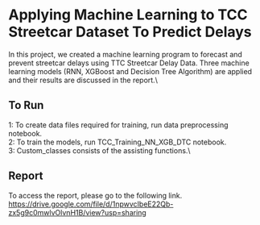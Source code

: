 # Applying Machine Learning to TCC Streetcar Dataset To Predict Delays
In this project, we created a machine learning program to forecast and
prevent streetcar delays using TTC Streetcar Delay Data. Three machine learning models (RNN, XGBoost and Decision Tree Algorithm) are applied and their results are discussed in the report.\

## To Run
1: To create data files required for training, run data preprocessing notebook.\
2: To train the models, run TCC_Training_NN_XGB_DTC notebook.\
3: Custom_classes consists of the assisting functions.\

## Report
To access the report, please go to the following link.
https://drive.google.com/file/d/1npwvcIbeE22Qb-zx5g9c0mwlvOlvnH1B/view?usp=sharing

